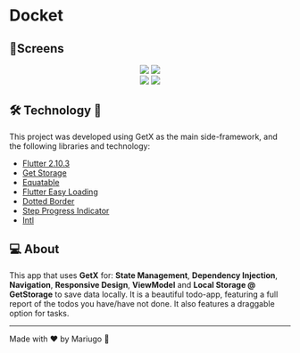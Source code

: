 # Docket

## 📱Screens 
  <div align="center">
   <img src="assets/images/gif1.gif"></img>
   <img src="assets/images/gif2.gif"></img>
  </br>
   <img src="assets/images/gif3.gif"></img>
   <img src="assets/images/gif4.gif"></img>
  </div>

## 🛠 Technology 🚀

This project was developed using GetX as the main side-framework, and the following libraries and technology:

- <a href="https://flutter.dev/">Flutter 2.10.3</a>
- <a href="https://pub.dev/packages/get_storage">Get Storage</a>
- <a href="https://pub.dev/packages/equatable">Equatable</a>
- <a href="https://pub.dev/packages/flutter_easyloading">Flutter Easy Loading</a>
- <a href="https://pub.dev/packages/dotted_border">Dotted Border</a>
- <a href="https://pub.dev/packages/step_progress_indicator">Step Progress Indicator</a>
- <a href="https://pub.dev/packages/intl">Intl</a>

## 💻 About

This app that uses **GetX** for: **State Management**, **Dependency Injection**, **Navigation**, **Responsive Design**, **ViewModel**
and **Local Storage @ GetStorage** to save data locally.
It is a beautiful todo-app, featuring a full report of the todos you have/have not done.
It also features a draggable option for tasks.

---
Made with ♥ by Mariugo 🚀